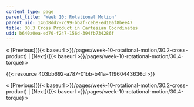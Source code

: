 ```yaml
---
content_type: page
parent_title: 'Week 10: Rotational Motion'
parent_uid: 146d8dd7-7c99-bbaf-ceb8-ed10af8bee47
title: 30.3 Cross Product in Cartesian Coordinates
uid: b640a0ea-ed70-f247-156d-394fb734286f
---
```


« [Previous]({{< baseurl >}}/pages/week-10-rotational-motion/30.2-cross-product) | [Next]({{< baseurl >}}/pages/week-10-rotational-motion/30.4-torque) »

{{< resource 403bb692-a787-01bb-b41a-41960443636d >}}

« [Previous]({{< baseurl >}}/pages/week-10-rotational-motion/30.2-cross-product) | [Next]({{< baseurl >}}/pages/week-10-rotational-motion/30.4-torque) »